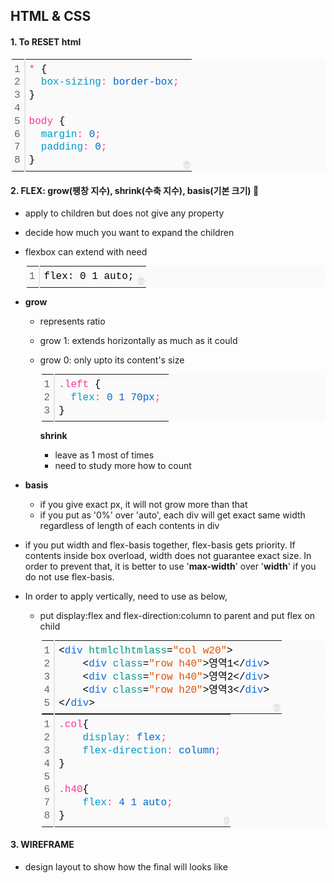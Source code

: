 ## **HTML & CSS**

#### 1\. To **RESET** html

<table class="colorscripter-code-table" style="margin: 0; padding: 0; border: none; background-color: #fafafa; border-radius: 4px;" cellspacing="0" cellpadding="0"><tbody><tr><td style="padding: 6px; border-right: 2px solid #e5e5e5;"><div style="margin: 0; padding: 0; word-break: normal; text-align: right; color: #666; font-family: Consolas, 'Liberation Mono', Menlo, Courier, monospace !important; line-height: 130%;"><div style="line-height: 130%;">1</div><div style="line-height: 130%;">2</div><div style="line-height: 130%;">3</div><div style="line-height: 130%;">4</div><div style="line-height: 130%;">5</div><div style="line-height: 130%;">6</div><div style="line-height: 130%;">7</div><div style="line-height: 130%;">8</div></div></td><td style="padding: 6px 0; text-align: left;"><div style="margin: 0; padding: 0; color: #010101; font-family: Consolas, 'Liberation Mono', Menlo, Courier, monospace !important; line-height: 130%;"><div style="padding: 0 6px; white-space: pre; line-height: 130%;"><span style="color: #ff3399;">*&nbsp;</span>{<span style="color: #0099cc;"></span></div><div style="padding: 0 6px; white-space: pre; line-height: 130%;"><span style="color: #0099cc;">&nbsp;&nbsp;box-sizing</span><span style="color: #ff3399;">:</span><span style="color: #0066cc;">&nbsp;border-box</span><span style="color: #ff3399;">;</span><span style="color: #0066cc;"></span></div><div style="padding: 0 6px; white-space: pre; line-height: 130%;"><span style="color: #0066cc;"></span>}<span style="color: #ff3399;"></span></div><div style="padding: 0 6px; white-space: pre; line-height: 130%;">&nbsp;</div><div style="padding: 0 6px; white-space: pre; line-height: 130%;"><span style="color: #ff3399;">body&nbsp;</span>{<span style="color: #0099cc;"></span></div><div style="padding: 0 6px; white-space: pre; line-height: 130%;"><span style="color: #0099cc;">&nbsp;&nbsp;margin</span><span style="color: #ff3399;">:</span><span style="color: #0066cc;">&nbsp;0</span><span style="color: #ff3399;">;</span><span style="color: #0099cc;"></span></div><div style="padding: 0 6px; white-space: pre; line-height: 130%;"><span style="color: #0099cc;">&nbsp;&nbsp;padding</span><span style="color: #ff3399;">:</span><span style="color: #0066cc;">&nbsp;0</span><span style="color: #ff3399;">;</span><span style="color: #0066cc;"></span></div><div style="padding: 0 6px; white-space: pre; line-height: 130%;"><span style="color: #0066cc;"></span>}</div></div></td><td style="vertical-align: bottom; padding: 0 2px 4px 0;"><a style="text-decoration: none; color: white;" href="http://colorscripter.com/info#e" target="_blank" rel="noopener"><span style="font-size: 9px; word-break: normal; background-color: #e5e5e5; color: white; border-radius: 10px; padding: 1px;">cs</span></a></td></tr></tbody></table>

#### **2\. FLEX: grow(팽창 지수), shrink(수축 지수), basis(기본 크기) 🤯**

-   apply to children but does not give any property
-   decide how much you want to expand the children
-   flexbox can extend with need
    
    <table class="colorscripter-code-table" style="margin: 0; padding: 0; border: none; background-color: #fafafa; border-radius: 4px;" cellspacing="0" cellpadding="0"><tbody><tr><td style="padding: 6px; border-right: 2px solid #e5e5e5;"><div style="margin: 0; padding: 0; word-break: normal; text-align: right; color: #666; font-family: Consolas, 'Liberation Mono', Menlo, Courier, monospace !important; line-height: 130%;"><div style="line-height: 130%;">1</div></div></td><td style="padding: 6px 0; text-align: left;"><div style="margin: 0; padding: 0; color: #010101; font-family: Consolas, 'Liberation Mono', Menlo, Courier, monospace !important; line-height: 130%;"><div style="padding: 0 6px; white-space: pre; line-height: 130%;">flex:&nbsp;0&nbsp;1&nbsp;auto;</div></div></td><td style="vertical-align: bottom; padding: 0 2px 4px 0;"><a style="text-decoration: none; color: white;" href="http://colorscripter.com/info#e" target="_blank" rel="noopener"><span style="font-size: 9px; word-break: normal; background-color: #e5e5e5; color: white; border-radius: 10px; padding: 1px;">cs</span></a></td></tr></tbody></table>
    
-   **grow**
    -   represents ratio
    -   grow 1: extends horizontally as much as it could
    -   grow 0: only upto its content's size
        
        <table class="colorscripter-code-table" style="margin: 0; padding: 0; border: none; background-color: #fafafa; border-radius: 4px;" cellspacing="0" cellpadding="0"><tbody><tr><td style="padding: 6px; border-right: 2px solid #e5e5e5;"><div style="margin: 0; padding: 0; word-break: normal; text-align: right; color: #666; font-family: Consolas, 'Liberation Mono', Menlo, Courier, monospace !important; line-height: 130%;"><div style="line-height: 130%;">1</div><div style="line-height: 130%;">2</div><div style="line-height: 130%;">3</div></div></td><td style="padding: 6px 0; text-align: left;"><div style="margin: 0; padding: 0; color: #010101; font-family: Consolas, 'Liberation Mono', Menlo, Courier, monospace !important; line-height: 130%;"><div style="padding: 0 6px; white-space: pre; line-height: 130%;"><span style="color: #ff3399;">.left&nbsp;</span>{<span style="color: #0099cc;"></span></div><div style="padding: 0 6px; white-space: pre; line-height: 130%;"><span style="color: #0099cc;">&nbsp;&nbsp;flex</span><span style="color: #ff3399;">:</span><span style="color: #0066cc;">&nbsp;0&nbsp;1&nbsp;70px</span><span style="color: #ff3399;">;</span><span style="color: #0066cc;"></span></div><div style="padding: 0 6px; white-space: pre; line-height: 130%;"><span style="color: #0066cc;"></span>}</div></div></td><td style="vertical-align: bottom; padding: 0 2px 4px 0;">&nbsp;</td></tr></tbody></table>
        
        **shrink**  
        -   leave as 1 most of times
        -   need to study more how to count
-   **basis**
    -   if you give exact px, it will not grow more than that
    -   if you put as '0%' over 'auto', each div will get exact same width regardless of length of each contents in div
-   if you put width and flex-basis together, flex-basis gets priority. If contents inside box overload, width does not guarantee exact size. In order to prevent that, it is better to use '**max-width**' over '**width**' if you do not use flex-basis.
-   In order to apply vertically, need to use as below,
    -   put display:flex and flex-direction:column to parent and put flex on child
        
        <table class="colorscripter-code-table" style="margin: 0; padding: 0; border: none; background-color: #fafafa; border-radius: 4px;" cellspacing="0" cellpadding="0"><tbody><tr><td style="padding: 6px; border-right: 2px solid #e5e5e5;"><div style="margin: 0; padding: 0; word-break: normal; text-align: right; color: #666; font-family: Consolas, 'Liberation Mono', Menlo, Courier, monospace !important; line-height: 130%;"><div style="line-height: 130%;">1</div><div style="line-height: 130%;">2</div><div style="line-height: 130%;">3</div><div style="line-height: 130%;">4</div><div style="line-height: 130%;">5</div></div></td><td style="padding: 6px 0; text-align: left;"><div style="margin: 0; padding: 0; color: #010101; font-family: Consolas, 'Liberation Mono', Menlo, Courier, monospace !important; line-height: 130%;"><div style="padding: 0 6px; white-space: pre; line-height: 130%;"><span style="color: #010101;">&lt;</span><span style="color: #066de2;">div</span>&nbsp;<span style="color: #0a9989;">htmlclhtmlass</span>=<span style="color: #df5000;">"col&nbsp;w20"</span><span style="color: #0a9989;"></span><span style="color: #010101;">&gt;</span></div><div style="padding: 0 6px; white-space: pre; line-height: 130%;">&nbsp;&nbsp;&nbsp;&nbsp;<span style="color: #010101;">&lt;</span><span style="color: #066de2;">div</span>&nbsp;<span style="color: #0a9989;">class</span>=<span style="color: #df5000;">"row&nbsp;h40"</span><span style="color: #0a9989;"></span><span style="color: #010101;">&gt;</span>영역1<span style="color: #010101;">&lt;</span><span style="color: #010101;">/</span><span style="color: #066de2;">div</span><span style="color: #010101;">&gt;</span></div><div style="padding: 0 6px; white-space: pre; line-height: 130%;">&nbsp;&nbsp;&nbsp;&nbsp;<span style="color: #010101;">&lt;</span><span style="color: #066de2;">div</span>&nbsp;<span style="color: #0a9989;">class</span>=<span style="color: #df5000;">"row&nbsp;h40"</span><span style="color: #0a9989;"></span><span style="color: #010101;">&gt;</span>영역2<span style="color: #010101;">&lt;</span><span style="color: #010101;">/</span><span style="color: #066de2;">div</span><span style="color: #010101;">&gt;</span></div><div style="padding: 0 6px; white-space: pre; line-height: 130%;">&nbsp;&nbsp;&nbsp;&nbsp;<span style="color: #010101;">&lt;</span><span style="color: #066de2;">div</span>&nbsp;<span style="color: #0a9989;">class</span>=<span style="color: #df5000;">"row&nbsp;h20"</span><span style="color: #0a9989;"></span><span style="color: #010101;">&gt;</span>영역3<span style="color: #010101;">&lt;</span><span style="color: #010101;">/</span><span style="color: #066de2;">div</span><span style="color: #010101;">&gt;</span></div><div style="padding: 0 6px; white-space: pre; line-height: 130%;"><span style="color: #010101;">&lt;</span><span style="color: #010101;">/</span><span style="color: #066de2;">div</span><span style="color: #010101;">&gt;</span></div></div></td><td style="vertical-align: bottom; padding: 0 2px 4px 0;"><a style="text-decoration: none; color: white;" href="http://colorscripter.com/info#e" target="_blank" rel="noopener"><span style="font-size: 9px; word-break: normal; background-color: #e5e5e5; color: white; border-radius: 10px; padding: 1px;">cs</span></a></td></tr></tbody></table>
        
        <table class="colorscripter-code-table" style="margin: 0; padding: 0; border: none; background-color: #fafafa; border-radius: 4px;" cellspacing="0" cellpadding="0"><tbody><tr><td style="padding: 6px; border-right: 2px solid #e5e5e5;"><div style="margin: 0; padding: 0; word-break: normal; text-align: right; color: #666; font-family: Consolas, 'Liberation Mono', Menlo, Courier, monospace !important; line-height: 130%;"><div style="line-height: 130%;">1</div><div style="line-height: 130%;">2</div><div style="line-height: 130%;">3</div><div style="line-height: 130%;">4</div><div style="line-height: 130%;">5</div><div style="line-height: 130%;">6</div><div style="line-height: 130%;">7</div><div style="line-height: 130%;">8</div></div></td><td style="padding: 6px 0; text-align: left;"><div style="margin: 0; padding: 0; color: #010101; font-family: Consolas, 'Liberation Mono', Menlo, Courier, monospace !important; line-height: 130%;"><div style="padding: 0 6px; white-space: pre; line-height: 130%;"><span style="color: #ff3399;">.col</span>{<span style="color: #0099cc;"></span></div><div style="padding: 0 6px; white-space: pre; line-height: 130%;"><span style="color: #0099cc;">&nbsp;&nbsp;&nbsp;&nbsp;display</span><span style="color: #ff3399;">:</span><span style="color: #0066cc;">&nbsp;flex</span><span style="color: #ff3399;">;</span><span style="color: #0099cc;"></span></div><div style="padding: 0 6px; white-space: pre; line-height: 130%;"><span style="color: #0099cc;">&nbsp;&nbsp;&nbsp;&nbsp;flex-direction</span><span style="color: #ff3399;">:</span><span style="color: #0066cc;">&nbsp;column</span><span style="color: #ff3399;">;</span><span style="color: #0066cc;"></span></div><div style="padding: 0 6px; white-space: pre; line-height: 130%;"><span style="color: #0066cc;"></span>}<span style="color: #ff3399;"></span></div><div style="padding: 0 6px; white-space: pre; line-height: 130%;">&nbsp;</div><div style="padding: 0 6px; white-space: pre; line-height: 130%;"><span style="color: #ff3399;">.h40</span>{<span style="color: #0099cc;"></span></div><div style="padding: 0 6px; white-space: pre; line-height: 130%;"><span style="color: #0099cc;">&nbsp;&nbsp;&nbsp;&nbsp;flex</span><span style="color: #ff3399;">:</span><span style="color: #0066cc;">&nbsp;4&nbsp;1&nbsp;auto</span><span style="color: #ff3399;">;</span><span style="color: #0066cc;"></span></div><div style="padding: 0 6px; white-space: pre; line-height: 130%;"><span style="color: #0066cc;"></span>}</div></div></td><td style="vertical-align: bottom; padding: 0 2px 4px 0;"><a style="text-decoration: none; color: white;" href="http://colorscripter.com/info#e" target="_blank" rel="noopener"><span style="font-size: 9px; word-break: normal; background-color: #e5e5e5; color: white; border-radius: 10px; padding: 1px;">c</span></a></td></tr></tbody></table>
        

#### **3\. WIREFRAME**

-   design layout to show how the final will looks like